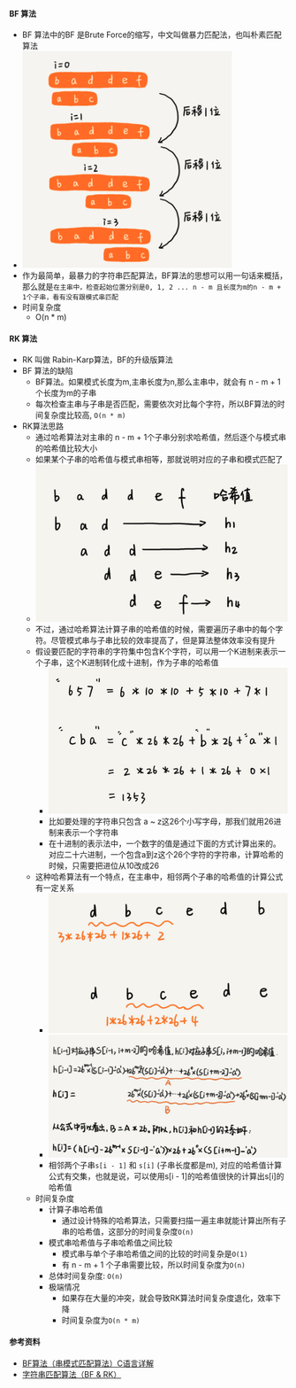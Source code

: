 #### BF 算法
- BF 算法中的BF 是Brute Force的缩写，中文叫做暴力匹配法，也叫朴素匹配算法
- ![avatar](images/../../images/string_matching_1.png)
- 作为最简单，最暴力的字符串匹配算法，BF算法的思想可以用一句话来概括，那么就是`在主串中，检查起始位置分别是0, 1, 2 ... n - m 且长度为m的n - m + 1个子串，看有没有跟模式串匹配` 
- 时间复杂度
  - O(n * m)

#### RK 算法
- RK 叫做 Rabin-Karp算法，BF的升级版算法
- BF 算法的缺陷
  - BF算法。如果模式长度为m,主串长度为n,那么主串中，就会有 n - m + 1个长度为m的子串
  - 每次检查主串与子串是否匹配，需要依次对比每个字符，所以BF算法的时间复杂度比较高, `O(n * m)`
- RK算法思路
  - 通过哈希算法对主串的 n - m + 1个子串分别求哈希值，然后逐个与模式串的哈希值比较大小
  - 如果某个子串的哈希值与模式串相等，那就说明对应的子串和模式匹配了
  - ![avatar](images/../../images/string_matching_2.png)
  - 不过，通过哈希算法计算子串的哈希值的时候，需要遍历子串中的每个字符。尽管模式串与子串比较的效率提高了，但是算法整体效率没有提升
  - 假设要匹配的字符串的字符集中包含K个字符，可以用一个K进制来表示一个子串，这个K进制转化成十进制，作为子串的哈希值
    - ![avatar](images/../../images/string_matching_3.png)
    - 比如要处理的字符串只包含 a ~ z这26个小写字母，那我们就用26进制来表示一个字符串
    - 在十进制的表示法中，一个数字的值是通过下面的方式计算出来的。对应二十六进制，一个包含a到z这个26个字符的字符串，计算哈希的时候，只需要把进位从10改成26
  - 这种哈希算法有一个特点，在主串中，相邻两个子串的哈希值的计算公式有一定关系
    - ![avatar](images/../../images/string_matching_4.png)
    - ![avatar](images/../../images/string_matching_5.png)
    - 相邻两个子串`s[i - 1]` 和 `s[i]` (子串长度都是m), 对应的哈希值计算公式有交集，也就是说，可以使用s[i - 1]的哈希值很快的计算出s[i]的哈希值
  - 时间复杂度
    - 计算子串哈希值
      - 通过设计特殊的哈希算法，只需要扫描一遍主串就能计算出所有子串的哈希值，这部分的时间复杂度`O(n)`
    - 模式串哈希值与子串哈希值之间比较
      - 模式串与单个子串哈希值之间的比较的时间复杂是`O(1)`
      - 有 n - m + 1 个子串需要比较，所以时间复杂度为`O(n)`
    - 总体时间复杂度: `O(n)`
    - 极端情况
      - 如果存在大量的冲突，就会导致RK算法时间复杂度退化，效率下降
      - 时间复杂度为`O(n * m)`

#### 参考资料
- [BF算法（串模式匹配算法）C语言详解](http://data.biancheng.net/view/179.html)
- [字符串匹配算法（BF & RK）](https://blog.csdn.net/qq_21201267/article/details/92695636)